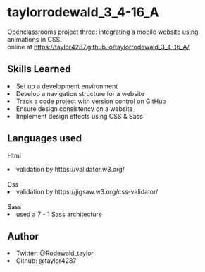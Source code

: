 # taylorrodewald_3_4-16_A
Openclassrooms project three: integrating a mobile website using animations in CSS. <br>
online at https://taylor4287.github.io/taylorrodewald_3_4-16_A/

## Skills Learned
<li>Set up a development environment
<li>Develop a navigation structure for a website
<li>Track a code project with version control on GitHub
<li>Ensure design consistency on a website
<li>Implement design effects using CSS & Sass

## Languages used 
Html
<li>validation by https://validator.w3.org/<br><br>
Css
<li>validation by https://jigsaw.w3.org/css-validator/<br><br>
Sass
<li>used a 7 - 1 Sass architecture

## Author
<li>Twitter: @Rodewald_taylor
<li>Github: @taylor4287

